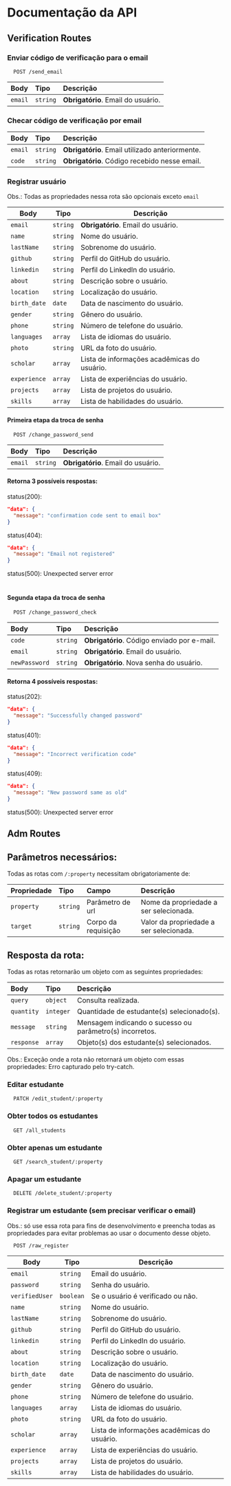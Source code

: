 # Documentação da API

## Verification Routes

### Enviar código de verificação para o email

```http
  POST /send_email
```

| Body   | Tipo       | Descrição                                   |
| :---------- | :--------- | :------------------------------------------ |
| `email`      | `string` | **Obrigatório**. Email do usuário. |

### Checar código de verificação por email

| Body   | Tipo       | Descrição                                   |
| :---------- | :--------- | :------------------------------------------ |
| `email`      | `string` | **Obrigatório**. Email utilizado anteriormente. |
| `code`      | `string` | **Obrigatório**. Código recebido nesse email. |


### Registrar usuário

Obs.: Todas as propriedades nessa rota são opcionais exceto `email`

Body           | Tipo        | Descrição
---------------|-------------|----------------------------------------------
`email`        | `string`    | **Obrigatório**. Email do usuário.
`name`         | `string`    | Nome do usuário.
`lastName`     | `string`    | Sobrenome do usuário.
`github`       | `string`    | Perfil do GitHub do usuário.
`linkedin`     | `string`    | Perfil do LinkedIn do usuário.
`about`        | `string`    | Descrição sobre o usuário.
`location`     | `string`    | Localização do usuário.
`birth_date`   | `date`      | Data de nascimento do usuário.
`gender`       | `string`    | Gênero do usuário.
`phone`        | `string`    | Número de telefone do usuário.
`languages`    | `array`     | Lista de idiomas do usuário.
`photo`        | `string`    | URL da foto do usuário.
`scholar`      | `array`     | Lista de informações acadêmicas do usuário.
`experience`   | `array`     | Lista de experiências do usuário.
`projects`     | `array`     | Lista de projetos do usuário.
`skills`       | `array`     | Lista de habilidades do usuário.




#### Primeira etapa da troca de senha

```http
  POST /change_password_send
```

| Body   | Tipo       | Descrição                                   |
| :---------- | :--------- | :------------------------------------------ |
| `email`      | `string` | **Obrigatório**. Email do usuário. |

#### Retorna 3 possíveis respostas:

status(200): 
```json
"data": {
  "message": "confirmation code sent to email box"
}
```


status(404): 
```json
"data": {
  "message": "Email not registered"
}
```


status(500): Unexpected server error

#

#### Segunda etapa da troca de senha

```http
  POST /change_password_check
```

| Body   | Tipo       | Descrição                                   |
| :---------- | :--------- | :------------------------------------------ |
| `code`      | `string` | **Obrigatório**. Código enviado por e-mail. |
| `email`      | `string` | **Obrigatório**. Email do usuário. |
| `newPassword`      | `string` | **Obrigatório**. Nova senha do usuário. |

#### Retorna 4 possíveis respostas:

status(202): 
```json
"data": {
  "message": "Successfully changed password"
}
```


status(401): 
```json
"data": {
  "message": "Incorrect verification code"
}
```


status(409): 
```json
"data": {
  "message": "New password same as old"
}
```


status(500): Unexpected server error



## Adm Routes

## Parâmetros necessários:

Todas as rotas com ``/:property`` necessitam obrigatoriamente de:

| Propriedade   | Tipo       | Campo | Descrição                                   |
| :---------- | :--------- |  :--------- | :------------------------------------------ |
| `property`      | `string` | Parâmetro de url | Nome da propriedade a ser selecionada. |
| `target`      | `string` | Corpo da requisição  |Valor da propriedade a ser selecionada. |

## Resposta da rota:

Todas as rotas retornarão um objeto com as seguintes propriedades:

| Body   | Tipo       | Descrição                                   |
| :---------- | :--------- | :------------------------------------------ |
| `query`      | `object` | Consulta realizada. |
| `quantity`      | `integer` |  Quantidade de estudante(s) selecionado(s). |
| `message`      | `string` |  Mensagem indicando o sucesso ou parâmetro(s) incorretos. |
| `response`      | `array` |  Objeto(s) dos estudante(s) selecionados. |

Obs.: Exceção onde a rota não retornará um objeto com essas propriedades: Erro capturado pelo try-catch.

### Editar estudante

```http
  PATCH /edit_student/:property
```

### Obter todos os estudantes

```http
  GET /all_students
```

### Obter apenas um estudante

```http
  GET /search_student/:property
```

### Apagar um estudante

```http
  DELETE /delete_student/:property
```

### Registrar um estudante (sem precisar verificar o email)
Obs.: só use essa rota para fins de desenvolvimento e preencha todas as propriedades para evitar problemas ao usar o documento desse objeto.

```http
  POST /raw_register
```

Body           | Tipo        | Descrição
---------------|-------------|----------------------------------------------
`email`        | `string`    | Email do usuário.
`password`     | `string`    | Senha do usuário. 
`verifiedUser` | `boolean`   | Se o usuário é verificado ou não.
`name`         | `string`    | Nome do usuário.
`lastName`     | `string`    | Sobrenome do usuário.
`github`       | `string`    | Perfil do GitHub do usuário.
`linkedin`     | `string`    | Perfil do LinkedIn do usuário.
`about`        | `string`    | Descrição sobre o usuário.
`location`     | `string`    | Localização do usuário.
`birth_date`   | `date`      | Data de nascimento do usuário.
`gender`       | `string`    | Gênero do usuário.
`phone`        | `string`    | Número de telefone do usuário.
`languages`    | `array`     | Lista de idiomas do usuário.
`photo`        | `string`    | URL da foto do usuário.
`scholar`      | `array`     | Lista de informações acadêmicas do usuário.
`experience`   | `array`     | Lista de experiências do usuário.
`projects`     | `array`     | Lista de projetos do usuário.
`skills`       | `array`     | Lista de habilidades do usuário.
